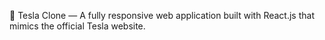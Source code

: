 🚗 Tesla Clone — A fully responsive web application built with React.js that mimics the official Tesla website.
